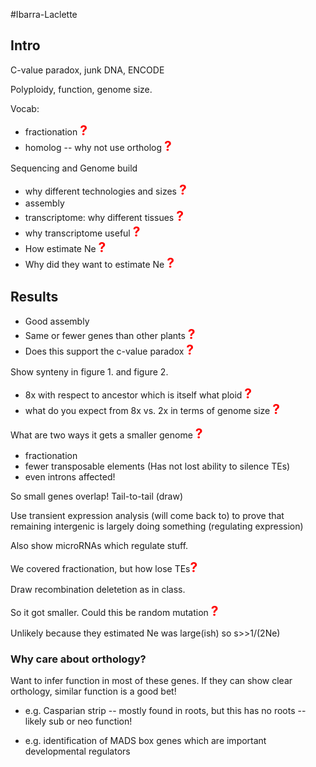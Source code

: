 #Ibarra-Laclette

## Intro

C-value paradox, junk DNA, ENCODE

Polyploidy, function, genome size.

Vocab:

* fractionation <strong style="font-size: 150%; color: red;">?</strong>
* homolog -- why not use ortholog <strong style="font-size: 150%; color: red;">?</strong>

Sequencing and Genome build

* why different technologies and sizes <strong style="font-size: 150%; color: red;">?</strong>
* assembly
* transcriptome: why different tissues <strong style="font-size: 150%; color: red;">?</strong>
* why transcriptome useful <strong style="font-size: 150%; color: red;">?</strong>
* How estimate Ne <strong style="font-size: 150%; color: red;">?</strong>
* Why did they want to estimate Ne <strong style="font-size: 150%; color: red;">?</strong>

## Results

* Good assembly
* Same or fewer genes than other plants <strong style="font-size: 150%; color: red;">?</strong>
* Does this support the c-value paradox <strong style="font-size: 150%; color: red;">?</strong>

Show synteny in figure 1. and figure 2.

* 8x with respect to ancestor which is itself what ploid <strong style="font-size: 150%; color: red;">?</strong>
* what do you expect from 8x vs. 2x in terms of genome size <strong style="font-size: 150%; color: red;">?</strong>

What are two ways it gets a smaller genome <strong style="font-size: 150%; color: red;">?</strong>

* fractionation
* fewer transposable elements (Has not lost ability to silence TEs)
* even introns affected!

So small genes overlap! Tail-to-tail (draw)

Use transient expression analysis (will come back to) to prove that remaining intergenic is largely doing something (regulating expression)

Also show microRNAs which regulate stuff.

We covered fractionation, but how lose TEs<strong style="font-size: 150%; color: red;">?</strong>

Draw recombination deletetion as in class.

So it got smaller. Could this be random mutation <strong style="font-size: 150%; color: red;">?</strong>

Unlikely because they estimated Ne was large(ish) so s>>1/(2Ne)

### Why care about orthology?

Want to infer function in most of these genes.  If they can show clear orthology, similar function is a good bet!

* e.g. Casparian strip -- mostly found in roots, but this has no roots -- likely sub or neo function!

* e.g. identification of MADS box genes which are important developmental regulators
